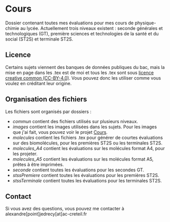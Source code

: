 # Cours 

Dossier contenant toutes mes évaluations pour mes cours de physique-chimie au lycée.
Actuellement trois niveaux existent : seconde générales et technologiques (GT), première sciences et technologies de la santé et du social (ST2S) et terminale ST2S.


## Licence 

Certains sujets viennent des banques de données publiques du bac, mais la mise en page dans les .tex est de moi et tous les .tex sont sous [licence creative common (CC-BY-4.0)](https://creativecommons.org/licenses/by/4.0/). Vous pouvez donc les utiliser comme vous voulez en créditant leur origine.


## Organisation des fichiers

Les fichiers sont organisés par dossiers :

- *commun* contient des fichiers utilisés sur plusieurs niveaux.
- *images* contient les images utilisées dans les sujets. Pour les images que j'ai fait, vous pouvez voir le projet [Cours](https://github.com/stoleks/Cours/tree/main/images).
- *molecules* contient les fichiers .tex pour générer de courtes évaluations sur des biomolécules, pour les premières ST2S ou les terminales ST2S.
- *molecules_A4* contient les évaluations sur les molécules format A4, pour les projeter.
- *molecules_A5* contient les évaluations sur les molécules format A5, prêtes à être imprimées.
- *seconde* contient toutes les évaluations pour les secondes GT.
- *stssPremiere* contient toutes les évaluations pour les premières ST2S.
- *stssTerminale* contient toutes les évaluations pour les terminales ST2S.


## Contact

Si vous avez des questions, vous pouvez me contacter à alexandre[point]jedrecy[at]ac-creteil.fr
